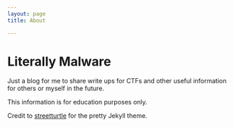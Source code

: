 ```yaml
---
layout: page 
title: About

---
```


# Literally Malware

Just a blog for me to share write ups for CTFs and other useful information for others or myself in the future.

This information is for education purposes only.

Credit to [streetturtle](https://github.com/streetturtle/jekyll-clean-dark) for the pretty Jekyll theme.

<!-- X5O!P%@AP[4\PZX54(P^)7CC)7}$EICAR-STANDARD-ANTIVIRUS-TEST-FILE!$H+H* -->